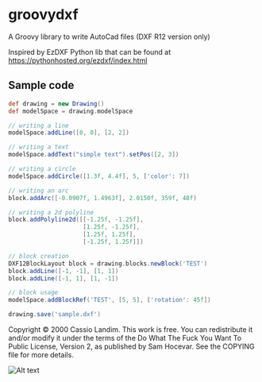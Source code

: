 # groovydxf

A Groovy library to write AutoCad files (DXF R12 version only)

Inspired by EzDXF Python lib that can be found at https://pythonhosted.org/ezdxf/index.html

## Sample code

```groovy
def drawing = new Drawing()
def modelSpace = drawing.modelSpace

// writing a line
modelSpace.addLine([0, 0], [2, 2])

// writing a text
modelSpace.addText("simple text").setPos([2, 3])

// writing a circle
modelSpace.addCircle([1.3f, 4.4f], 5, ['color': 7])

// writing an arc
block.addArc([-0.0907f, 1.4963f], 2.0150f, 359f, 48f)

// writing a 2d polyline
block.addPolyline2d([[-1.25f, -1.25f],
                     [1.25f, -1.25f],
                     [1.25f, 1.25f],
                     [-1.25f, 1.25f]])

// block creation
DXF12BlockLayout block = drawing.blocks.newBlock('TEST')
block.addLine([-1, -1], [1, 1])
block.addLine([-1, 1], [1, -1])

// block usage
modelSpace.addBlockRef('TEST', [5, 5], ['rotation': 45f])

drawing.save('sample.dxf')
```

Copyright © 2000 Cassio Landim.
This work is free. You can redistribute it and/or modify it under the terms of the Do What The Fuck You Want To Public License, Version 2, as published by Sam Hocevar. See the COPYING file for more details.

![Alt text](http://www.wtfpl.net/wp-content/uploads/2012/12/wtfpl-badge-1.png "WTFPL")